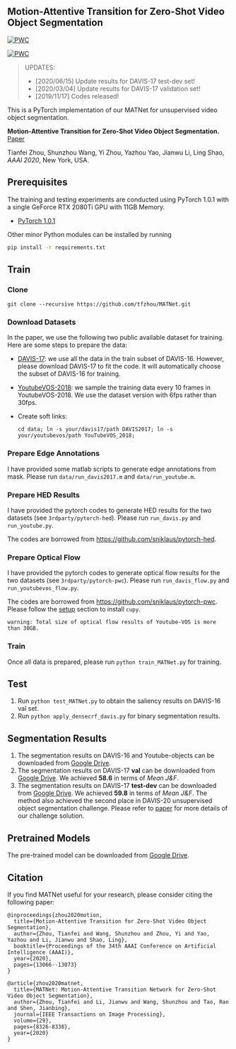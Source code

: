 ## Motion-Attentive Transition for Zero-Shot Video Object Segmentation

[![PWC](https://img.shields.io/endpoint.svg?url=https://paperswithcode.com/badge/motion-attentive-transition-for-zero-shot/unsupervised-video-object-segmentation-on)](https://paperswithcode.com/sota/unsupervised-video-object-segmentation-on?p=motion-attentive-transition-for-zero-shot)

[![PWC](https://img.shields.io/endpoint.svg?url=https://paperswithcode.com/badge/matnet-motion-attentive-transition-network/unsupervised-video-object-segmentation-on-4)](https://paperswithcode.com/sota/unsupervised-video-object-segmentation-on-4?p=matnet-motion-attentive-transition-network)

> UPDATES:<br>
> - [2020/06/15] Update results for DAVIS-17 test-dev set!
> - [2020/03/04] Update results for DAVIS-17 validation set!
> - [2019/11/17] Codes released!

This is a PyTorch implementation of our MATNet for unsupervised video object segmentation.

**Motion-Attentive Transition for Zero-Shot Video Object Segmentation.** [Paper](https://arxiv.org/abs/2003.04253)

Tianfei Zhou, Shunzhou Wang, Yi Zhou, Yazhou Yao, Jianwu Li, Ling Shao, *AAAI 2020*, New York, USA.

## Prerequisites

The training and testing experiments are conducted using PyTorch 1.0.1 with a single GeForce RTX 2080Ti GPU with 11GB Memory.
- [PyTorch 1.0.1](https://github.com/pytorch/pytorch)
                   
Other minor Python modules can be installed by running

```bash
pip install -r requirements.txt
```

## Train

### Clone
```git clone --recursive https://github.com/tfzhou/MATNet.git```

### Download Datasets
In the paper, we use the following two public available dataset for training. Here are some steps to prepare the data:
- [DAVIS-17](https://davischallenge.org/davis2017/code.html): we use all the data in the train subset of DAVIS-16. 
    However, please download DAVIS-17 to fit the code. It will automatically choose the subset of DAVIS-16 for training. 
- [YoutubeVOS-2018](https://youtube-vos.org/dataset/): we sample the training data every 10 frames in YoutubeVOS-2018. We use the dataset version with 6fps rather than 30fps.
- Create soft links:

    ```cd data; ln -s your/davis17/path DAVIS2017; ln -s your/youtubevos/path YouTubeVOS_2018;```
    
### Prepare Edge Annotations
I have provided some matlab scripts to generate edge annotations from mask. Please run ```data/run_davis2017.m``` 
and ```data/run_youtube.m```.

### Prepare HED Results
I have provided the pytorch codes to generate HED results for the two datasets (see ```3rdparty/pytorch-hed```).
Please run ```run_davis.py``` and ```run_youtube.py```. 

The codes are borrowed from https://github.com/sniklaus/pytorch-hed. 

### Prepare Optical Flow
I have provided the pytorch codes to generate optical flow results for the two datasets (see ```3rdparty/pytorch-pwc```).
Please run ```run_davis_flow.py``` and ```run_youtubevos_flow.py```. 

The codes are borrowed from https://github.com/sniklaus/pytorch-pwc. 
Please follow the [setup](https://github.com/sniklaus/pytorch-pwc#setup) section to install ```cupy```. 

`warning: Total size of optical flow results of Youtube-VOS is more than 30GB.`

### Train
Once all data is prepared, please run ```python train_MATNet.py``` for training.

## Test
1. Run ```python test_MATNet.py``` to obtain the saliency results on DAVIS-16 val set.
2. Run ```python apply_densecrf_davis.py``` for binary segmentation results.


## Segmentation Results

1. The segmentation results on DAVIS-16 and Youtube-objects can be downloaded from [Google Drive](https://drive.google.com/file/d/1d23TGBtrr11g8KFAStwewTyxLq2nX4PT/view?usp=sharing).
2. The segmentation results on DAVIS-17 __val__ can be downloaded from [Google Drive](https://drive.google.com/open?id=1GTqjWc7tktw92tBNKln2eFmb9WzdcVrz). We achieved __58.6__ in terms of _Mean J&F_.
3. The segmentation results on DAVIS-17 __test-dev__ can be downloaded from [Google Drive](https://drive.google.com/file/d/1Ood-rr0d4YRFSrGGh6yVpYvOvE_h0tVK/view?usp=sharing). We achieved __59.8__ in terms of _Mean J&F_. The method also achieved the second place in DAVIS-20 unsupervised object segmentation challenge. Please refer to [paper](https://davischallenge.org/challenge2020/papers/DAVIS-Unsupervised-Challenge-2nd-Team.pdf) for more details of our challenge solution.

## Pretrained Models

The pre-trained model can be downloaded from [Google Drive](https://drive.google.com/file/d/1XlenYXgQjoThgRUbffCUEADS6kE4lvV_/view?usp=sharing).

## Citation
If you find MATNet useful for your research, please consider citing the following paper:
```
@inproceedings{zhou2020motion,
  title={Motion-Attentive Transition for Zero-Shot Video Object Segmentation},
  author={Zhou, Tianfei and Wang, Shunzhou and Zhou, Yi and Yao, Yazhou and Li, Jianwu and Shao, Ling},
  booktitle={Proceedings of the 34th AAAI Conference on Artificial Intelligence (AAAI)},
  year={2020},
  pages={13066--13073}
}

@article{zhou2020matnet,
  title={MATNet: Motion-Attentive Transition Network for Zero-Shot Video Object Segmentation},
  author={Zhou, Tianfei and Li, Jianwu and Wang, Shunzhou and Tao, Ran and Shen, Jianbing},
  journal={IEEE Transactions on Image Processing},
  volume={29},
  pages={8326-8338},
  year={2020}
}
```


